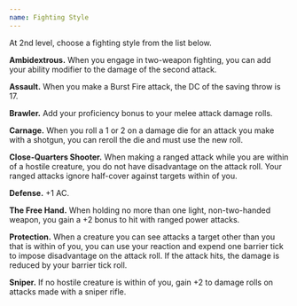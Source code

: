 ```yaml
---
name: Fighting Style
---
```

At 2nd level, choose a fighting style from the list below.

__Ambidextrous.__ When you engage in two-weapon fighting, you can add your ability modifier to the damage of the second attack.

__Assault.__ When you make a Burst Fire attack, the DC of the saving throw is 17.

__Brawler.__ Add your proficiency bonus to your melee attack damage rolls.

__Carnage.__ When you roll a 1 or 2 on a damage die for an attack you make with a shotgun, you can reroll the die and must use the new roll.

__Close-Quarters Shooter.__ When making a ranged attack while you are within <me-distance length="5" /> of a hostile
creature, you do not have disadvantage on the attack roll. Your ranged attacks ignore half-cover against targets within <me-distance length="30" /> of you.

__Defense.__ +1 AC.

__The Free Hand.__ When holding no more than one light, non-two-handed weapon, you gain a +2 bonus to hit with ranged power attacks.

__Protection.__ When a creature you can see attacks a target other than you that is within <me-distance length="5" />
of you, you can use your reaction and expend one barrier tick to impose disadvantage on the attack roll. If the attack
hits, the damage is reduced by your barrier tick roll.

__Sniper.__ If no hostile creature is within <me-distance length="30" /> of you, gain +2 to damage rolls on attacks
made with a sniper rifle.


